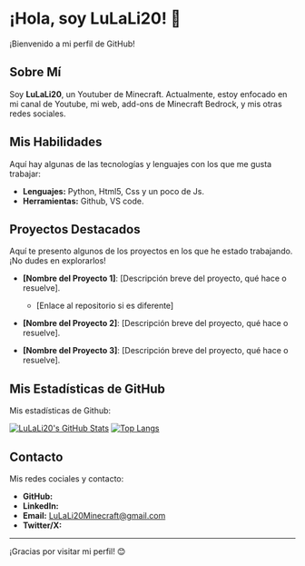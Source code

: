 # ¡Hola, soy LuLaLi20! 👋

¡Bienvenido a mi perfil de GitHub!

## Sobre Mí

Soy **LuLaLi20**, un Youtuber de Minecraft. Actualmente, estoy enfocado en mi canal de Youtube, mi web, add-ons de Minecraft Bedrock, y mis otras redes sociales.

## Mis Habilidades

Aquí hay algunas de las tecnologías y lenguajes con los que me gusta trabajar:

*   **Lenguajes:** Python, Html5, Css y un poco de Js.
*   **Herramientas:** Github, VS code.

## Proyectos Destacados

Aquí te presento algunos de los proyectos en los que he estado trabajando. ¡No dudes en explorarlos!

*   **[Nombre del Proyecto 1]**: [Descripción breve del proyecto, qué hace o resuelve].
    *   [Enlace al repositorio si es diferente]

*   **[Nombre del Proyecto 2]**: [Descripción breve del proyecto, qué hace o resuelve].

*   **[Nombre del Proyecto 3]**: [Descripción breve del proyecto, qué hace o resuelve].

## Mis Estadísticas de GitHub

Mis estadísticas de Github:

[![LuLaLi20's GitHub Stats](https://github-readme-stats.vercel.app/api?username=LuLaLi20&show_icons=true&theme=radical)](https://github.com/anuraghazra/github-readme-stats)
[![Top Langs](https://github-readme-stats.vercel.app/api/top-langs/?username=LuLaLi20&layout=compact&theme=radical)](https://github.com/anuraghazra/github-readme-stats)

## Contacto

Mis redes cociales y contacto:

*   **GitHub:** [](https://github.com/LuLaLi20)
*   **LinkedIn:** [](https://youtube.com/@LuLaLi20)
*   **Email:** LuLaLi20Minecraft@gmail.com 
*   **Twitter/X:** [](https://x.com/LuLaLi20Mc) 

---

¡Gracias por visitar mi perfil! 😊
